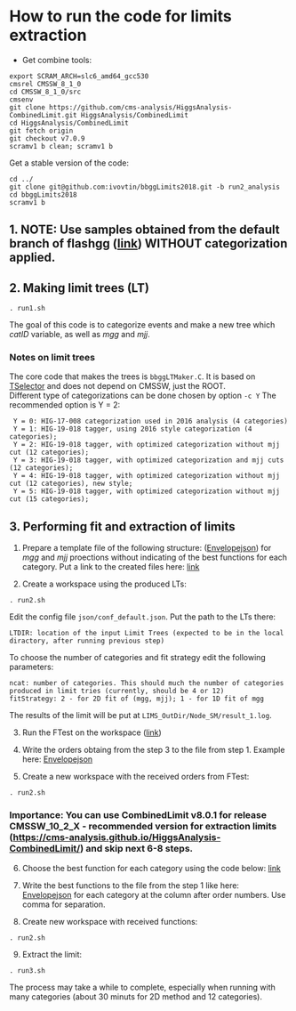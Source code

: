 # How to run the code for limits extraction

* Get combine tools:

```
export SCRAM_ARCH=slc6_amd64_gcc530
cmsrel CMSSW_8_1_0
cd CMSSW_8_1_0/src 
cmsenv
git clone https://github.com/cms-analysis/HiggsAnalysis-CombinedLimit.git HiggsAnalysis/CombinedLimit
cd HiggsAnalysis/CombinedLimit
git fetch origin
git checkout v7.0.9
scramv1 b clean; scramv1 b
```
Get a stable version of the code:
```
cd ../
git clone git@github.com:ivovtin/bbggLimits2018.git -b run2_analysis 
cd bbggLimits2018
scramv1 b
```
## 1. NOTE: Use samples obtained from the default branch of flashgg ([link](https://github.com/cms-analysis/flashgg)) WITHOUT categorization applied.

## 2. Making limit trees (LT)
```
. run1.sh
```
The goal of this code is to categorize events and make a new tree which *catID* variable, as well as *mgg* and *mjj*. 

### Notes on limit trees

The core code that makes the trees is `bbggLTMaker.C`. It is based on
[TSelector](https://root.cern.ch/developing-tselector) and does not depend on CMSSW, just
the ROOT.  
Different type of categorizations can be done chosen by option `-c Y`
The recommended option is Y = 2:  
```
 Y = 0: HIG-17-008 categorization used in 2016 analysis (4 categories)
 Y = 1: HIG-19-018 tagger, using 2016 style categorization (4 categories);
 Y = 2: HIG-19-018 tagger, with optimized categorization without mjj cut (12 categories);
 Y = 3: HIG-19-018 tagger, with optimized categorization and mjj cuts (12 categories);
 Y = 4: HIG-19-018 tagger, with optimized categorization without mjj cut (12 categories), new style;
 Y = 5: HIG-19-018 tagger, with optimized categorization without mjj cut (15 categories);
```

## 3. Performing fit and extraction of limits

 1. Prepare a template file of the following structure: ([Envelopejson](https://github.com/ivovtin/bbggLimits2018/blob/run2_analysis/jsonsForEnvelope/Env_json_2D_ttHon0.26_31012020_emplty.dat)) for *mgg* and *mjj* proections without indicating of the best functions for each category. Put a link to the created files here: [link](https://github.com/ivovtin/bbggLimits2018/blob/227d17cf267e3520ee8f9830a2849ce370b34d54/runLimit.py#L300)

 2. Create a workspace using the produced LTs:
```
. run2.sh
```

Edit the config file `json/conf_default.json`. Put the path to the LTs there:
```
LTDIR: location of the input Limit Trees (expected to be in the local diractory, after running previous step)
```
To choose the number of categories and fit strategy edit the following parameters:
```
ncat: number of categories. This should much the number of categories produced in limit tries (currently, should be 4 or 12)
fitStrategy: 2 - for 2D fit of (mgg, mjj); 1 - for 1D fit of mgg
```

The results of the limit will be put at `LIMS_OutDir/Node_SM/result_1.log`.


 3. Run the FTest on the workspace ([link](https://github.com/ivovtin/Envelop#ftest))

 4. Write the orders obtaing from the step 3 to the file from step 1. Example here: [Envelopejson](https://github.com/ivovtin/bbggLimits2018/blob/run2_analysis/jsonsForEnvelope/Env_json_2D_ttHon0.26_31012020.dat)

 5. Create a new workspace with the received orders from FTest:
```
. run2.sh
```

### Importance: You can use CombinedLimit v8.0.1 for release CMSSW_10_2_X - recommended version for extraction limits (https://cms-analysis.github.io/HiggsAnalysis-CombinedLimit/) and skip next 6-8 steps.

 6. Choose the best function for each category using the code below: [link](https://github.com/ivovtin/Envelop#ftest)

 7. Write the best functions to the file from the step 1 like here: [Envelopejson](https://github.com/ivovtin/bbggLimits2018/blob/run2_analysis/jsonsForEnvelope/Env_json_2D_ttHon0.26_31012020.dat) for each category at the column after order numbers. Use comma for separation.

 8. Create new workspace with received functions:
```
. run2.sh
```

 9. Extract the limit: 
```
. run3.sh
```

The process may take a while to complete, especially when running with many categories (about 30 minuts for 2D method and 12 categories).



